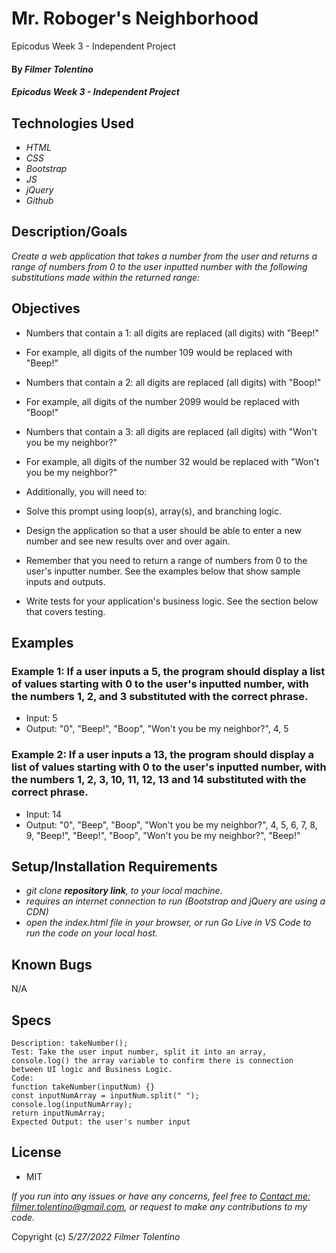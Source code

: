 # Mr. Roboger's Neighborhood
Epicodus Week 3 - Independent Project

#### By _**Filmer Tolentino**_

#### _Epicodus Week 3 - Independent Project_

## Technologies Used

* _HTML_
* _CSS_
* _Bootstrap_
* _JS_
* _jQuery_
* _Github_

## Description/Goals

_Create a web application that takes a number from the user and returns a range of numbers from 0 to the user inputted number with the following substitutions made within the returned range:_


## Objectives

* Numbers that contain a 1: all digits are replaced (all digits) with "Beep!"
* For example, all digits of the number 109 would be replaced with "Beep!"
* Numbers that contain a 2: all digits are replaced (all digits) with "Boop!"
* For example, all digits of the number 2099 would be replaced with "Boop!"
* Numbers that contain a 3: all digits are replaced (all digits) with "Won't you be my neighbor?"
* For example, all digits of the number 32 would be replaced with "Won't you be my neighbor?"
* Additionally, you will need to:

* Solve this prompt using loop(s), array(s), and branching logic.
* Design the application so that a user should be able to enter a new number and see new results over and over again.
* Remember that you need to return a range of numbers from 0 to the user's inputter number. See the examples below that show sample inputs and outputs.
* Write tests for your application's business logic. See the section below that covers testing.

## Examples

### Example 1: If a user inputs a 5, the program should display a list of values starting with 0 to the user's inputted number, with the numbers 1, 2, and 3 substituted with the correct phrase.

* Input: 5
* Output: "0", "Beep!", "Boop", "Won't you be my neighbor?", 4, 5

### Example 2: If a user inputs a 13, the program should display a list of values starting with 0 to the user's inputted number, with the numbers 1, 2, 3, 10, 11, 12, 13 and 14 substituted with the correct phrase.

* Input: 14
* Output: "0", "Beep", "Boop", "Won't you be my neighbor?", 4, 5, 6, 7, 8, 9, "Beep!", "Beep!", "Boop", "Won't you be my neighbor?", "Beep!"

## Setup/Installation Requirements

* _git clone **repository link**, to your local machine._
* _requires an internet connection to run (Bootstrap and jQuery are using a CDN)_
* _open the index.html file in your browser, or run Go Live in VS Code to run the code on your local host._

## Known Bugs
N/A

## Specs

```
Description: takeNumber();
Test: Take the user input number, split it into an array, console.log() the array variable to confirm there is connection between UI logic and Business Logic.
Code:
function takeNumber(inputNum) {}
const inputNumArray = inputNum.split(" ");
console.log(inputNumArray);
return inputNumArray;
Expected Output: the user's number input

```

## License
* MIT

_If you run into any issues or have any concerns, feel free to [Contact me: filmer.tolentino@gmail.com](mailto:filmer.tolentino@gmail.com), or request to make any contributions to my code._ 

Copyright (c) _5/27/2022_ _Filmer Tolentino_